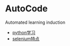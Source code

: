# AutoCode
Automated learning induction
- [python学习](document/为什么要学python.md  "python")
- [selenium特点](document/selenium.md  "selenium特点")

